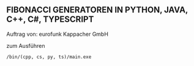 ## FIBONACCI GENERATOREN IN PYTHON, JAVA, C++, C#, TYPESCRIPT
Auftrag von:
eurofunk Kappacher GmbH

zum Ausführen 

    /bin/(cpp, cs, py, ts)/main.exe

